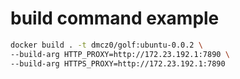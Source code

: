 # build command example
```bash
docker build . -t dmcz0/golf:ubuntu-0.0.2 \
--build-arg HTTP_PROXY=http://172.23.192.1:7890 \
--build-arg HTTPS_PROXY=http://172.23.192.1:7890
```